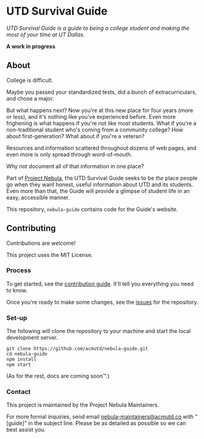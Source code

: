 # UTD Survival Guide

_UTD Survival Guide is a guide to being a college student and making the most of your time at UT Dallas._

**A work in progress**

## About

College is difficult.

Maybe you passed your standardized tests, did a bunch of extracurriculars, and
chose a major.

But what happens next? Now you're at this new place for four years (more or
less), and it's nothing like you've experienced before. Even more frighening is
what happens if you're not like most students. What if you're a non-traditional
student who's coming from a community college? How about first-generation? What
about if you're a veteran?

Resources and information scattered throughout dozens of web pages, and even
more is only spread through word-of-mouth.

Why not document all of that information in one place?

Part of [Project Nebula](https://github.com/acmutd/nebula-web), the UTD Survival
Guide seeks to be _the_ place people go when they want honest, useful
information about UTD and its students. Even more than that, the Guide will
provide a glimpse of student life in an easy, accessible manner.

This repository, `nebula-guide` contains code for the Guide's website.

## Contributing

Contributions are welcome!

This project uses the MIT License.

### Process

To get started, see the [contribution guide](./CONTRIBUTING.md). It'll tell you
everything you need to know.

Once you're ready to make some changes, see the
[issues](https://github.com/acmutd/nebula-guide/issues) for the repository.

### Set-up

The following will clone the repository to your machine and start the local
development server.

```shell script
git clone https://github.com/acmutd/nebula-guide.git
cd nebula-guide
npm install
npm start
```

(As for the rest, docs are coming soon™.)

### Contact

This project is maintained by the Project Nebula Maintainers.

For more formal inquiries, send email nebula-maintainers@acmutd.co with
"[guide]" in the subject line. Please be as detailed as possible so we can best
assist you.
